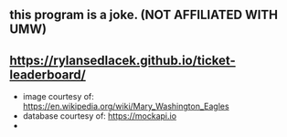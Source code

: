 this program is a joke. (NOT AFFILIATED WITH UMW) 
-----------------------------------------------
https://rylansedlacek.github.io/ticket-leaderboard/
-----------------------------------------------
- image courtesy of: https://en.wikipedia.org/wiki/Mary_Washington_Eagles
- database courtesy of: https://mockapi.io
- 
